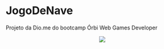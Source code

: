 # JogoDeNave
Projeto da Dio.me do bootcamp Órbi Web Games Developer
<p align="center">
  <img src="assets/img/JogoDaNave.gif">
</p>
